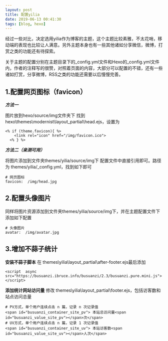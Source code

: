 ```yaml
---
layout: post
title: 配置yilia
date: 2019-06-13 00:41:30
tags: [blog, hexo]
---
```

经过一些对比，决定选用yilia作为博客的主题，这个主题比较素雅，不太花哨，移动端的表现也比较让人满意。另外主题本身也有一些其他诸如分享微信，微博，打赏之类的功能还有待探索。

关于主题的配置分别在主题目录下的_config.yml文件和Hexo的_config.yml文件内，作者的注释写的很赞，对照着页面的内容，大部分可以配置的不错，还有一些诸如打赏，分享微博，RSS之类的功能还需要以后慢慢完善。
<!--more-->

## 1.配置网页图标（favicon）
***方法一***

图片放到hexo/source/img文件夹下
找到hexo\themes\modernist\layout_partial\head.ejs，设置为

```
<% if (theme.favicon){ %>
    <link rel="icon" href="/img/favicon.ico">
  <% } %>
```

***方法二（亲测可用）***

将图片添加到文件夹themes/yilia/source/img下
配置文件中直接引用即可。路径为 themes/yilia/_config.yml，找到如下即可
```
# 网页图标
favicon:  /img/head.jpg
```
## 2.配置头像图片
同样将图片资源添加到文件夹themes/yilia/source/img下，并在主题配置文件下添加如下配置
```
# 头像图片
avatar:  /img/avatar.jpg
```
## 3.增加不蒜子统计
**安装不蒜子脚本**
在 themes\yilia\layout\_partial\after-footer.ejs最后添加
```
<script  async  src="https://busuanzi.ibruce.info/busuanzi/2.3/busuanzi.pure.mini.js"></script>
```
**添加统计网站访问量**
修改 themes\yilia\layout\_partial\footer.ejs，包括访客数和站点访问总量
```
# PV方式，单个用户连续点击 n 篇，记录 n 次记录值 
<span id="busuanzi_container_site_pv"> 本站总访问量<span id="busuanzi_value_site_pv"></span>次</span> 
# UV方式，单个用户连续点击 n 篇，记录 1 次记录值 
<span id="busuanzi_container_site_uv"> 本站访客数<span id="busuanzi_value_site_uv"></span>人次</span>
```

